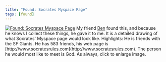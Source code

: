 ```yaml
---
title: "Found: Socrates Myspace Page"
tags: [found]
---
```


[![Found: Socrates Myspace Page](/uploads/2008/02/photo-0009.thumbnail.jpg)](/uploads/2008/02/photo-0009.jpg "Found: Socrates Myspace Page") My friend [Ben](http://www.thesublimelight.com) found this, and because he knows I collect these things, he gave it to me. It is a detailed drawing of what Socrates' Myspace page would look like. Highlights: He is friends with the SF Giants. He has 583 friends, his web page is [http://www.socratesrules.com](http://www.socratesrules.com). The person he would most like to meet is God. As always, click to enlarge image.
